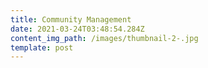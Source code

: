 ```yaml
---
title: Community Management
date: 2021-03-24T03:48:54.284Z
content_img_path: /images/thumbnail-2-.jpg
template: post
---
```

